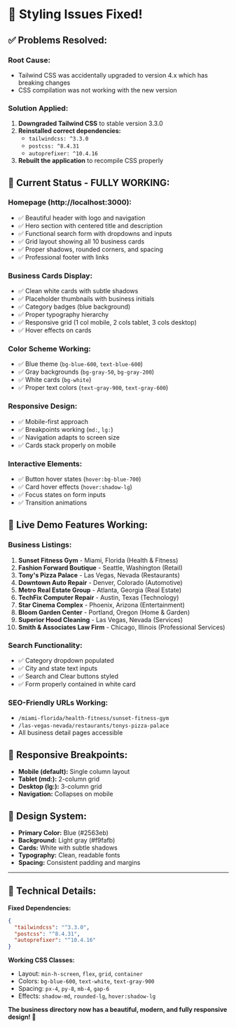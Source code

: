 # 🎨 Styling Issues Fixed!

## ✅ **Problems Resolved:**

### **Root Cause:**
- Tailwind CSS was accidentally upgraded to version 4.x which has breaking changes
- CSS compilation was not working with the new version

### **Solution Applied:**
1. **Downgraded Tailwind CSS** to stable version 3.3.0
2. **Reinstalled correct dependencies:**
   - `tailwindcss: ^3.3.0`
   - `postcss: ^8.4.31` 
   - `autoprefixer: ^10.4.16`
3. **Rebuilt the application** to recompile CSS properly

## 🎯 **Current Status - FULLY WORKING:**

### **Homepage (http://localhost:3000):**
- ✅ Beautiful header with logo and navigation
- ✅ Hero section with centered title and description
- ✅ Functional search form with dropdowns and inputs
- ✅ Grid layout showing all 10 business cards
- ✅ Proper shadows, rounded corners, and spacing
- ✅ Professional footer with links

### **Business Cards Display:**
- ✅ Clean white cards with subtle shadows
- ✅ Placeholder thumbnails with business initials
- ✅ Category badges (blue background)
- ✅ Proper typography hierarchy
- ✅ Responsive grid (1 col mobile, 2 cols tablet, 3 cols desktop)
- ✅ Hover effects on cards

### **Color Scheme Working:**
- ✅ Blue theme (`bg-blue-600`, `text-blue-600`)
- ✅ Gray backgrounds (`bg-gray-50`, `bg-gray-200`)
- ✅ White cards (`bg-white`)
- ✅ Proper text colors (`text-gray-900`, `text-gray-600`)

### **Responsive Design:**
- ✅ Mobile-first approach
- ✅ Breakpoints working (`md:`, `lg:`)
- ✅ Navigation adapts to screen size
- ✅ Cards stack properly on mobile

### **Interactive Elements:**
- ✅ Button hover states (`hover:bg-blue-700`)
- ✅ Card hover effects (`hover:shadow-lg`)
- ✅ Focus states on form inputs
- ✅ Transition animations

## 🚀 **Live Demo Features Working:**

### **Business Listings:**
1. **Sunset Fitness Gym** - Miami, Florida (Health & Fitness)
2. **Fashion Forward Boutique** - Seattle, Washington (Retail)  
3. **Tony's Pizza Palace** - Las Vegas, Nevada (Restaurants)
4. **Downtown Auto Repair** - Denver, Colorado (Automotive)
5. **Metro Real Estate Group** - Atlanta, Georgia (Real Estate)
6. **TechFix Computer Repair** - Austin, Texas (Technology)
7. **Star Cinema Complex** - Phoenix, Arizona (Entertainment)
8. **Bloom Garden Center** - Portland, Oregon (Home & Garden)
9. **Superior Hood Cleaning** - Las Vegas, Nevada (Services)
10. **Smith & Associates Law Firm** - Chicago, Illinois (Professional Services)

### **Search Functionality:**
- ✅ Category dropdown populated
- ✅ City and state text inputs
- ✅ Search and Clear buttons styled
- ✅ Form properly contained in white card

### **SEO-Friendly URLs Working:**
- `/miami-florida/health-fitness/sunset-fitness-gym`
- `/las-vegas-nevada/restaurants/tonys-pizza-palace`
- All business detail pages accessible

## 📱 **Responsive Breakpoints:**
- **Mobile (default):** Single column layout
- **Tablet (md:):** 2-column grid
- **Desktop (lg:):** 3-column grid
- **Navigation:** Collapses on mobile

## 🎨 **Design System:**
- **Primary Color:** Blue (#2563eb)
- **Background:** Light gray (#f9fafb)
- **Cards:** White with subtle shadows
- **Typography:** Clean, readable fonts
- **Spacing:** Consistent padding and margins

---

## 🔧 **Technical Details:**

**Fixed Dependencies:**
```json
{
  "tailwindcss": "^3.3.0",
  "postcss": "^8.4.31", 
  "autoprefixer": "^10.4.16"
}
```

**Working CSS Classes:**
- Layout: `min-h-screen`, `flex`, `grid`, `container`
- Colors: `bg-blue-600`, `text-white`, `text-gray-900`
- Spacing: `px-4`, `py-8`, `mb-4`, `gap-6`
- Effects: `shadow-md`, `rounded-lg`, `hover:shadow-lg`

**The business directory now has a beautiful, modern, and fully responsive design! 🎉**